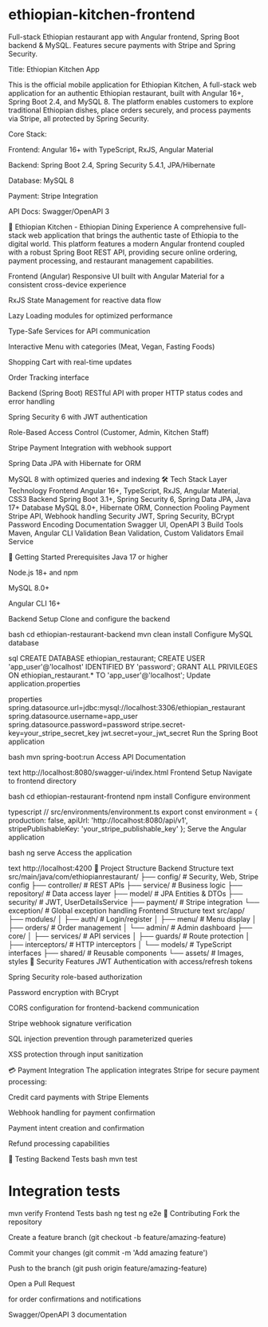 # ethiopian-kitchen-frontend
Full-stack Ethiopian restaurant app with Angular frontend, Spring Boot backend & MySQL. Features secure payments with Stripe and Spring Security.

Title: Ethiopian Kitchen App

This is the official mobile application for Ethiopian Kitchen, A full-stack web application for an authentic Ethiopian restaurant, built with Angular 16+, Spring Boot 2.4, and MySQL 8. The platform enables customers to explore traditional Ethiopian dishes, place orders securely, and process payments via Stripe, all protected by Spring Security.


Core Stack:

Frontend: Angular 16+ with TypeScript, RxJS, Angular Material

Backend: Spring Boot 2.4, Spring Security 5.4.1, JPA/Hibernate

Database: MySQL 8

Payment: Stripe Integration

API Docs: Swagger/OpenAPI 3

🍛 Ethiopian Kitchen - Ethiopian Dining Experience
A comprehensive full-stack web application that brings the authentic taste of Ethiopia to the digital world. This platform features a modern Angular frontend coupled with a robust Spring Boot REST API, providing secure online ordering, payment processing, and restaurant management capabilities.

Frontend (Angular)
Responsive UI built with Angular Material for a consistent cross-device experience

RxJS State Management for reactive data flow

Lazy Loading modules for optimized performance

Type-Safe Services for API communication

Interactive Menu with categories (Meat, Vegan, Fasting Foods)

Shopping Cart with real-time updates

Order Tracking interface

Backend (Spring Boot)
RESTful API with proper HTTP status codes and error handling

Spring Security 6 with JWT authentication

Role-Based Access Control (Customer, Admin, Kitchen Staff)

Stripe Payment Integration with webhook support

Spring Data JPA with Hibernate for ORM

MySQL 8 with optimized queries and indexing
🛠️ Tech Stack
Layer	Technology
Frontend	Angular 16+, TypeScript, RxJS, Angular Material, CSS3
Backend	Spring Boot 3.1+, Spring Security 6, Spring Data JPA, Java 17+
Database	MySQL 8.0+, Hibernate ORM, Connection Pooling
Payment	Stripe API, Webhook handling
Security	JWT, Spring Security, BCrypt Password Encoding
Documentation	Swagger UI, OpenAPI 3
Build Tools	Maven, Angular CLI
Validation	Bean Validation, Custom Validators
Email Service

🚀 Getting Started
Prerequisites
Java 17 or higher

Node.js 18+ and npm

MySQL 8.0+

Angular CLI 16+

Backend Setup
Clone and configure the backend

bash
cd ethiopian-restaurant-backend
mvn clean install
Configure MySQL database

sql
CREATE DATABASE ethiopian_restaurant;
CREATE USER 'app_user'@'localhost' IDENTIFIED BY 'password';
GRANT ALL PRIVILEGES ON ethiopian_restaurant.* TO 'app_user'@'localhost';
Update application.properties

properties
spring.datasource.url=jdbc:mysql://localhost:3306/ethiopian_restaurant
spring.datasource.username=app_user
spring.datasource.password=password
stripe.secret-key=your_stripe_secret_key
jwt.secret=your_jwt_secret
Run the Spring Boot application

bash
mvn spring-boot:run
Access API Documentation

text
http://localhost:8080/swagger-ui/index.html
Frontend Setup
Navigate to frontend directory

bash
cd ethiopian-restaurant-frontend
npm install
Configure environment

typescript
// src/environments/environment.ts
export const environment = {
  production: false,
  apiUrl: 'http://localhost:8080/api/v1',
  stripePublishableKey: 'your_stripe_publishable_key'
};
Serve the Angular application

bash
ng serve
Access the application

text
http://localhost:4200
📁 Project Structure
Backend Structure
text
src/main/java/com/ethiopianrestaurant/
├── config/          # Security, Web, Stripe config
├── controller/      # REST APIs
├── service/         # Business logic
├── repository/      # Data access layer
├── model/          # JPA Entities & DTOs
├── security/       # JWT, UserDetailsService
├── payment/        # Stripe integration
└── exception/      # Global exception handling
Frontend Structure
text
src/app/
├── modules/
│   ├── auth/           # Login/register
│   ├── menu/           # Menu display
│   ├── orders/         # Order management
│   └── admin/          # Admin dashboard
├── core/
│   ├── services/       # API services
│   ├── guards/         # Route protection
│   ├── interceptors/   # HTTP interceptors
│   └── models/         # TypeScript interfaces
├── shared/             # Reusable components
└── assets/             # Images, styles
🔐 Security Features
JWT Authentication with access/refresh tokens

Spring Security role-based authorization

Password encryption with BCrypt

CORS configuration for frontend-backend communication

Stripe webhook signature verification

SQL injection prevention through parameterized queries

XSS protection through input sanitization

💳 Payment Integration
The application integrates Stripe for secure payment processing:

Credit card payments with Stripe Elements

Webhook handling for payment confirmation

Payment intent creation and confirmation

Refund processing capabilities

🧪 Testing
Backend Tests
bash
mvn test
# Integration tests
mvn verify
Frontend Tests
bash
ng test
ng e2e
🤝 Contributing
Fork the repository

Create a feature branch (git checkout -b feature/amazing-feature)

Commit your changes (git commit -m 'Add amazing feature')

Push to the branch (git push origin feature/amazing-feature)

Open a Pull Request





for order confirmations and notifications

Swagger/OpenAPI 3 documentation
